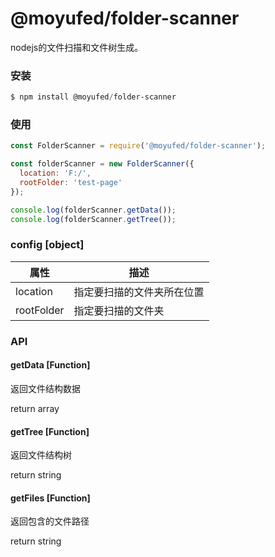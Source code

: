 # @moyufed/folder-scanner

nodejs的文件扫描和文件树生成。

### 安装

```powershell
$ npm install @moyufed/folder-scanner
```

### 使用

```js
const FolderScanner = require('@moyufed/folder-scanner');

const folderScanner = new FolderScanner({
  location: 'F:/',
  rootFolder: 'test-page'
});

console.log(folderScanner.getData());
console.log(folderScanner.getTree());
```

### config [object]

| 属性       | 描述                       |
| ---------- | -------------------------- |
| location   | 指定要扫描的文件夹所在位置 |
| rootFolder | 指定要扫描的文件夹         |

### API

#### getData [Function]

返回文件结构数据

return array

#### getTree [Function]

返回文件结构树

return string

#### getFiles [Function]

返回包含的文件路径

return string